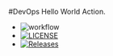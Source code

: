 #DevOps
Hello World Action.

- ![workflow](https://github.com/Daniel109012/lab/actions/workflows/main.yml/badge.svg)
- [![LICENSE](https://img.shields.io/github/license/Daniel109012/devops.svg?style=flat-square)](https://github.com/Daniel109012/lab/blob/master/LICENSE)
- [![Releases](https://img.shields.io/github/release/Daniel109012/devops/all.svg?style=flat-square)](https://github.com/Daniel109012/lab/releases)
